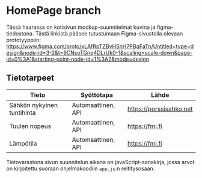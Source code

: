 # HomePage branch
Tässä haarassa on kotisivun mockup-suunnitelmat kuvina ja figma-tiedostona. Tästä linkistä pääsee tutustumaan Figma-sivustolla olevaan prototyyppiin: https://www.figma.com/proto/xLAfRpTZBvHShH7PBqFaTn/Untitled=type=design&node-id=3-2&t=9CNsoTGnq4DLrUk0-1&scaling=scale-down&page-id=0%3A1&starting-point-node-id=1%3A2&mode=design

## Tietotarpeet
Tieto | Syöttötapa | Lähde|
|---|---|---|
Sähkön nykyinen tuntihinta | Automaattinen, API | https://porssisahko.net
Tuulen nopeus | Automaattinen, API| https://fmi.fi
Lämpötila | Automaattinen, API | https://fmi.fi

Tietovarastona sivun suunnitelun aikana on javaScript-sanakirja, jossa arvot on kirjoitettu suoraan ohjelmakoodiin `app.js`:n reititysosaan.
